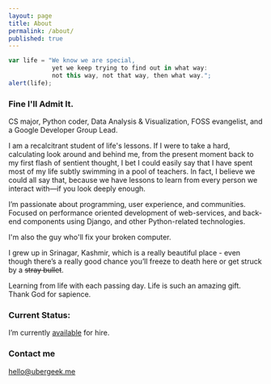 ```yaml
---
layout: page
title: About
permalink: /about/
published: true
---
```


```javascript
var life = "We know we are special, 
            yet we keep trying to find out in what way: 
            not this way, not that way, then what way.";
alert(life);
```

### Fine I'll Admit It.

CS major, Python coder, Data Analysis & Visualization, FOSS evangelist, and a Google Developer Group Lead.

I am a recalcitrant student of life's lessons. 
If I were to take a hard, calculating look around and behind me, 
from the present moment back to my first flash of sentient thought, 
I bet I could easily say that I have spent most of my life subtly swimming in a pool of teachers. 
In fact, I believe we could all say that, because we have lessons to learn from every person we interact with—if you look deeply enough.

I’m passionate about programming, user experience, and communities. Focused on performance oriented development of web-services, and back-end components using Django, and other Python-related technologies.

I'm also the guy who'll fix your broken computer. 

I grew up in Srinagar, Kashmir, which is a really beautiful place - even though there’s a really good chance you’ll freeze to death here or get struck by a ~~stray bullet~~.

Learning from life with each passing day. Life is such an amazing gift. Thank God for sapience.






### Current Status:

I’m currently [available](mailto:hire@ubergeek.me) for hire.

### Contact me

[hello@ubergeek.me](mailto:hello@ubergeek.me)
